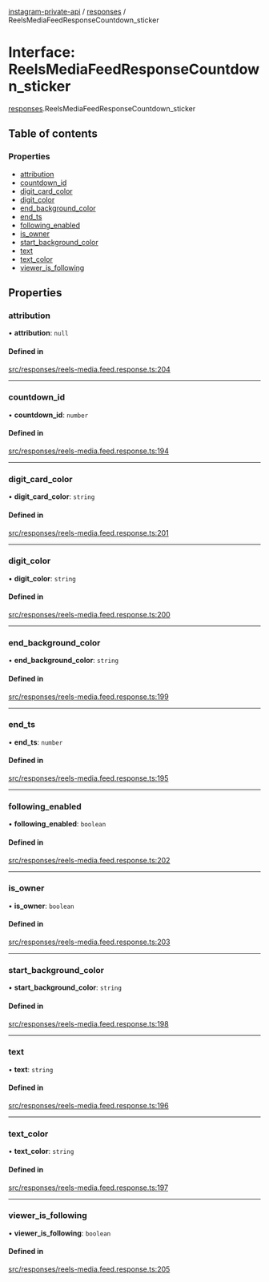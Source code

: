 [instagram-private-api](../../README.md) / [responses](../../modules/responses.md) / ReelsMediaFeedResponseCountdown_sticker

# Interface: ReelsMediaFeedResponseCountdown\_sticker

[responses](../../modules/responses.md).ReelsMediaFeedResponseCountdown_sticker

## Table of contents

### Properties

- [attribution](ReelsMediaFeedResponseCountdown_sticker.md#attribution)
- [countdown\_id](ReelsMediaFeedResponseCountdown_sticker.md#countdown_id)
- [digit\_card\_color](ReelsMediaFeedResponseCountdown_sticker.md#digit_card_color)
- [digit\_color](ReelsMediaFeedResponseCountdown_sticker.md#digit_color)
- [end\_background\_color](ReelsMediaFeedResponseCountdown_sticker.md#end_background_color)
- [end\_ts](ReelsMediaFeedResponseCountdown_sticker.md#end_ts)
- [following\_enabled](ReelsMediaFeedResponseCountdown_sticker.md#following_enabled)
- [is\_owner](ReelsMediaFeedResponseCountdown_sticker.md#is_owner)
- [start\_background\_color](ReelsMediaFeedResponseCountdown_sticker.md#start_background_color)
- [text](ReelsMediaFeedResponseCountdown_sticker.md#text)
- [text\_color](ReelsMediaFeedResponseCountdown_sticker.md#text_color)
- [viewer\_is\_following](ReelsMediaFeedResponseCountdown_sticker.md#viewer_is_following)

## Properties

### attribution

• **attribution**: ``null``

#### Defined in

[src/responses/reels-media.feed.response.ts:204](https://github.com/Nerixyz/instagram-private-api/blob/b3351b9/src/responses/reels-media.feed.response.ts#L204)

___

### countdown\_id

• **countdown\_id**: `number`

#### Defined in

[src/responses/reels-media.feed.response.ts:194](https://github.com/Nerixyz/instagram-private-api/blob/b3351b9/src/responses/reels-media.feed.response.ts#L194)

___

### digit\_card\_color

• **digit\_card\_color**: `string`

#### Defined in

[src/responses/reels-media.feed.response.ts:201](https://github.com/Nerixyz/instagram-private-api/blob/b3351b9/src/responses/reels-media.feed.response.ts#L201)

___

### digit\_color

• **digit\_color**: `string`

#### Defined in

[src/responses/reels-media.feed.response.ts:200](https://github.com/Nerixyz/instagram-private-api/blob/b3351b9/src/responses/reels-media.feed.response.ts#L200)

___

### end\_background\_color

• **end\_background\_color**: `string`

#### Defined in

[src/responses/reels-media.feed.response.ts:199](https://github.com/Nerixyz/instagram-private-api/blob/b3351b9/src/responses/reels-media.feed.response.ts#L199)

___

### end\_ts

• **end\_ts**: `number`

#### Defined in

[src/responses/reels-media.feed.response.ts:195](https://github.com/Nerixyz/instagram-private-api/blob/b3351b9/src/responses/reels-media.feed.response.ts#L195)

___

### following\_enabled

• **following\_enabled**: `boolean`

#### Defined in

[src/responses/reels-media.feed.response.ts:202](https://github.com/Nerixyz/instagram-private-api/blob/b3351b9/src/responses/reels-media.feed.response.ts#L202)

___

### is\_owner

• **is\_owner**: `boolean`

#### Defined in

[src/responses/reels-media.feed.response.ts:203](https://github.com/Nerixyz/instagram-private-api/blob/b3351b9/src/responses/reels-media.feed.response.ts#L203)

___

### start\_background\_color

• **start\_background\_color**: `string`

#### Defined in

[src/responses/reels-media.feed.response.ts:198](https://github.com/Nerixyz/instagram-private-api/blob/b3351b9/src/responses/reels-media.feed.response.ts#L198)

___

### text

• **text**: `string`

#### Defined in

[src/responses/reels-media.feed.response.ts:196](https://github.com/Nerixyz/instagram-private-api/blob/b3351b9/src/responses/reels-media.feed.response.ts#L196)

___

### text\_color

• **text\_color**: `string`

#### Defined in

[src/responses/reels-media.feed.response.ts:197](https://github.com/Nerixyz/instagram-private-api/blob/b3351b9/src/responses/reels-media.feed.response.ts#L197)

___

### viewer\_is\_following

• **viewer\_is\_following**: `boolean`

#### Defined in

[src/responses/reels-media.feed.response.ts:205](https://github.com/Nerixyz/instagram-private-api/blob/b3351b9/src/responses/reels-media.feed.response.ts#L205)
